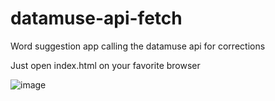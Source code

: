 # datamuse-api-fetch
Word suggestion app calling the datamuse api for corrections

Just open index.html on your favorite browser

![image](https://user-images.githubusercontent.com/75366911/190210665-8f4f6196-a09a-406b-884c-9b41f6246df1.png)
